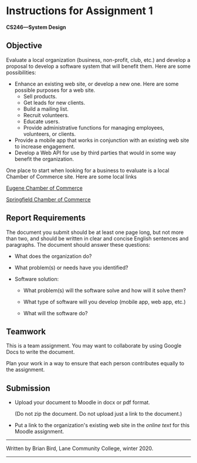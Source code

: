 # Instructions for Assignment 1

**CS246&mdash;System Design**



## Objective

Evaluate a local organization (business, non-profit, club, etc.) and develop a proposal to develop a software system that will benefit them. Here are some possibilities:

- Enhance an existing web site, or develop a new one. Here are some possible purposes for a web site.
  - Sell products.
  - Get leads for new clients.
  - Build a mailing list.
  - Recruit volunteers.
  - Educate users.
  - Provide administrative functions for managing employees, volunteers, or clients.
- Provide a mobile app that works in conjunction with an existing web site to increase engagement.
- Develop a Web API for use by third parties that would in some way benefit the organization.



One place to start when looking for a business to evaluate is a local Chamber of Commerce site. Here are some local links

[Eugene Chamber of Commerce](https://www.eugenechamber.com)

[Springfield Chamber of Commerce](https://www.springfield-chamber.org)



## Report Requirements

The document you submit should  be at least one page long, but not more than two, and should be written in clear and concise English sentences and paragraphs. The document should answer these questions:

- What does the organization do?

- What problem(s) or needs have you identified?

- Software solution:

  - What problem(s) will the software solve and how will it solve them?

  - What type of software will you develop (mobile app, web app, etc.)

  - What will the software do?

    

## Teamwork

This is a team assignment. You may want to collaborate by using Google Docs to write the document.

Plan your work in a way to ensure that each person contributes equally to the assignment.



## Submission

- Upload your document to Moodle in docx or pdf format.

  (Do not zip the document. Do not upload just a link to the document.)

- Put a link to the organization's existing web site in the *online text* for this Moodle assignment.



------

Written by Brian Bird, Lane Community College, winter 2020.

------

